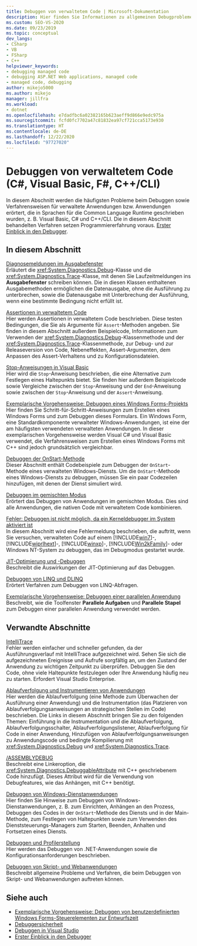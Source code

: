 ```yaml
---
title: Debuggen von verwaltetem Code | Microsoft-Dokumentation
description: Hier finden Sie Informationen zu allgemeinen Debugproblemen und -techniken in Visual Studio für verwaltete Anwendungen oder Apps in Sprachen, die auf die Common Language Runtime abzielen.
ms.custom: SEO-VS-2020
ms.date: 09/23/2019
ms.topic: conceptual
dev_langs:
- CSharp
- VB
- FSharp
- C++
helpviewer_keywords:
- debugging managed code
- debugging ASP.NET Web applications, managed code
- managed code, debugging
author: mikejo5000
ms.author: mikejo
manager: jillfra
ms.workload:
- dotnet
ms.openlocfilehash: e7dadfbc6a02382165b623aeff9d866e9edc975a
ms.sourcegitcommit: fcfd0fc7702a47c81832ea97cf721cca5173e930
ms.translationtype: HT
ms.contentlocale: de-DE
ms.lasthandoff: 12/22/2020
ms.locfileid: "97727020"
---
```

# <a name="debug-managed-code-c-visual-basic-f-ccli"></a>Debuggen von verwaltetem Code (C#, Visual Basic, F#, C++/CLI)

In diesem Abschnitt werden die häufigsten Probleme beim Debuggen sowie Verfahrensweisen für verwaltete Anwendungen bzw. Anwendungen erörtert, die in Sprachen für die Common Language Runtime geschrieben wurden, z. B. Visual Basic, C# und C++/CLI. Die in diesem Abschnitt behandelten Verfahren setzen Programmiererfahrung voraus. [Erster Einblick in den Debugger](../debugger/debugger-feature-tour.md).

## <a name="in-this-section"></a>In diesem Abschnitt

[Diagnosemeldungen im Ausgabefenster](../debugger/diagnostic-messages-in-the-output-window.md)\
Erläutert die <xref:System.Diagnostics.Debug>-Klasse und die <xref:System.Diagnostics.Trace>-Klasse, mit denen Sie Laufzeitmeldungen ins **Ausgabefenster** schreiben können. Die in diesen Klassen enthaltenen Ausgabemethoden ermöglichen die Datenausgabe, ohne die Ausführung zu unterbrechen, sowie die Datenausgabe mit Unterbrechung der Ausführung, wenn eine bestimmte Bedingung nicht erfüllt ist.

[Assertionen in verwaltetem Code](../debugger/assertions-in-managed-code.md)\
Hier werden Assertionen in verwaltetem Code beschrieben. Diese testen Bedingungen, die Sie als Argumente für `Assert`-Methoden angeben. Sie finden in diesem Abschnitt außerdem Beispielcode, Informationen zum Verwenden der <xref:System.Diagnostics.Debug>-Klassenmethode und der <xref:System.Diagnostics.Trace>-Klassenmethode, zur Debug- und zur Releaseversion von Code, Nebeneffekten, Assert-Argumenten, dem Anpassen des Assert-Verhaltens und zu Konfigurationsdateien.

[Stop-Anweisungen in Visual Basic](../debugger/stop-statements-in-visual-basic.md)\
Hier wird die `Stop`-Anweisung beschrieben, die eine Alternative zum Festlegen eines Haltepunkts bietet. Sie finden hier außerdem Beispielcode sowie Vergleiche zwischen der `Stop`-Anweisung und der `End`-Anweisung sowie zwischen der `Stop`-Anweisung und der `Assert`-Anweisung.

[Exemplarische Vorgehensweise: Debuggen eines Windows Forms-Projekts](../debugger/walkthrough-debugging-a-windows-form.md)\
Hier finden Sie Schritt-für-Schritt-Anweisungen zum Erstellen eines Windows Forms und zum Debuggen dieses Formulars. Ein Windows Form, eine Standardkomponente verwalteter Windows-Anwendungen, ist eine der am häufigsten verwendeten verwalteten Anwendungen. In dieser exemplarischen Vorgehensweise werden Visual C# und Visual Basic verwendet, die Verfahrensweisen zum Erstellen eines Windows Forms mit C++ sind jedoch grundsätzlich vergleichbar.

[Debuggen der OnStart-Methode](../debugger/how-to-debug-the-onstart-method.md)\
Dieser Abschnitt enthält Codebeispiele zum Debuggen der `OnStart`-Methode eines verwalteten Windows-Diensts. Um die `OnStart`-Methode eines Windows-Diensts zu debuggen, müssen Sie ein paar Codezeilen hinzufügen, mit denen der Dienst simuliert wird.

[Debuggen im gemischten Modus](../debugger/debugging-mixed-mode-applications.md)\
Erörtert das Debuggen von Anwendungen im gemischten Modus. Dies sind alle Anwendungen, die nativen Code mit verwaltetem Code kombinieren.

[Fehler: Debuggen ist nicht möglich, da ein Kerneldebugger im System aktiviert ist](../debugger/error-debugging-isn-t-possible-because-a-kernel-debugger-is-enabled-on-the-system.md)\
In diesem Abschnitt wird eine Fehlermeldung beschrieben, die auftritt, wenn Sie versuchen, verwalteten Code auf einem [!INCLUDE[win7](../debugger/includes/win7_md.md)]-, [!INCLUDE[wiprlhext](../debugger/includes/wiprlhext_md.md)]-, [!INCLUDE[winxp](../code-quality/includes/winxp_md.md)]-, [!INCLUDE[Win2kFamily](../code-quality/includes/win2kfamily_md.md)]- oder Windows NT-System zu debuggen, das im Debugmodus gestartet wurde.

[JIT-Optimierung und -Debuggen](../debugger/jit-optimization-and-debugging.md)\
Beschreibt die Auswirkungen der JIT-Optimierung auf das Debuggen.

[Debuggen von LINQ und DLINQ](../debugger/debugging-linq.md)\
Erörtert Verfahren zum Debuggen von LINQ-Abfragen.

[Exemplarische Vorgehensweise: Debuggen einer parallelen Anwendung](../debugger/walkthrough-debugging-a-parallel-application.md)\
Beschreibt, wie die Toolfenster **Parallele Aufgaben** und **Parallele Stapel** zum Debuggen einer parallelen Anwendung verwendet werden.

## <a name="related-sections"></a>Verwandte Abschnitte

[IntelliTrace](../debugger/intellitrace.md)\
Fehler werden einfacher und schneller gefunden, da der Ausführungsverlauf mit IntelliTrace aufgezeichnet wird. Sehen Sie sich die aufgezeichneten Ereignisse und Aufrufe sorgfältig an, um den Zustand der Anwendung zu wichtigen Zeitpunkt zu überprüfen. Debuggen Sie den Code, ohne viele Haltepunkte festzulegen oder Ihre Anwendung häufig neu zu starten. Erfordert Visual Studio Enterprise.

[Ablaufverfolgung und Instrumentieren von Anwendungen](/dotnet/framework/debug-trace-profile/tracing-and-instrumenting-applications)\
Hier werden die Ablaufverfolgung (eine Methode zum Überwachen der Ausführung einer Anwendung) und die Instrumentation (das Platzieren von Ablaufverfolgungsanweisungen an strategischen Stellen im Code) beschrieben. Die Links in diesem Abschnitt bringen Sie zu den folgenden Themen: Einführung in die Instrumentation und die Ablaufverfolgung, Ablaufverfolgungsschalter, Ablaufverfolgungslistener, Ablaufverfolgung für Code in einer Anwendung, Hinzufügen von Ablaufverfolgungsanweisungen zu Anwendungscode und bedingte Kompilierung mit <xref:System.Diagnostics.Debug> und <xref:System.Diagnostics.Trace>.

[/ASSEMBLYDEBUG](/cpp/build/reference/assemblydebug-add-debuggableattribute)\
Beschreibt eine Linkeroption, die <xref:System.Diagnostics.DebuggableAttribute> mit C++ geschriebenem Code hinzufügt. Dieses Attribut wird für die Verwendung von Debugfeatures, wie das Anhängen, mit C++ benötigt.

[Debuggen von Windows-Dienstanwendungen](/dotnet/framework/windows-services/how-to-debug-windows-service-applications)\
Hier finden Sie Hinweise zum Debuggen von Windows-Dienstanwendungen, z. B. zum Einrichten, Anhängen an den Prozess, Debuggen des Codes in der `OnStart`-Methode des Diensts und in der Main-Methode, zum Festlegen von Haltepunkten sowie zum Verwenden des Dienststeuerungs-Managers zum Starten, Beenden, Anhalten und Fortsetzen eines Diensts.

[Debuggen und Profilerstellung](/dotnet/framework/debug-trace-profile/index)\
Hier werden das Debuggen von .NET-Anwendungen sowie die Konfigurationsanforderungen beschrieben.

[Debuggen von Skript- und Webanwendungen](how-to-enable-debugging-for-aspnet-applications.md)\
Beschreibt allgemeine Probleme und Verfahren, die beim Debuggen von Skript- und Webanwendungen auftreten können.

## <a name="see-also"></a>Siehe auch

- [Exemplarische Vorgehensweise: Debuggen von benutzerdefinierten Windows Forms-Steuerelementen zur Entwurfszeit](/dotnet/framework/winforms/controls/walkthrough-debugging-custom-windows-forms-controls-at-design-time)
- [Debuggersicherheit](../debugger/debugger-security.md)
- [Debuggen in Visual Studio](../debugger/index.yml)
- [Erster Einblick in den Debugger](../debugger/debugger-feature-tour.md)